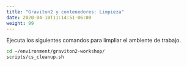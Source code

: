 ```yaml
---
title: "Graviton2 y contenedores: Limpieza"
date: 2020-04-10T11:14:51-06:00
weight: 99
---
```


Ejecuta los siguientes comandos para limpliar el ambiente de trabajo.

```bash
cd ~/environment/graviton2-workshop/
scripts/cs_cleanup.sh
```

